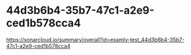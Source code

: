 # 44d3b6b4-35b7-47c1-a2e9-ced1b578cca4
https://sonarcloud.io/summary/overall?id=examly-test_44d3b6b4-35b7-47c1-a2e9-ced1b578cca4
